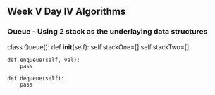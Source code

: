## Week V Day IV Algorithms

### Queue - Using 2 stack as the underlaying data structures 

class Queue():
    def __init__(self):
        self.stackOne=[]
        self.stackTwo=[]

    def enqueue(self, val):
        pass

    def dequeue(self):
        pass
